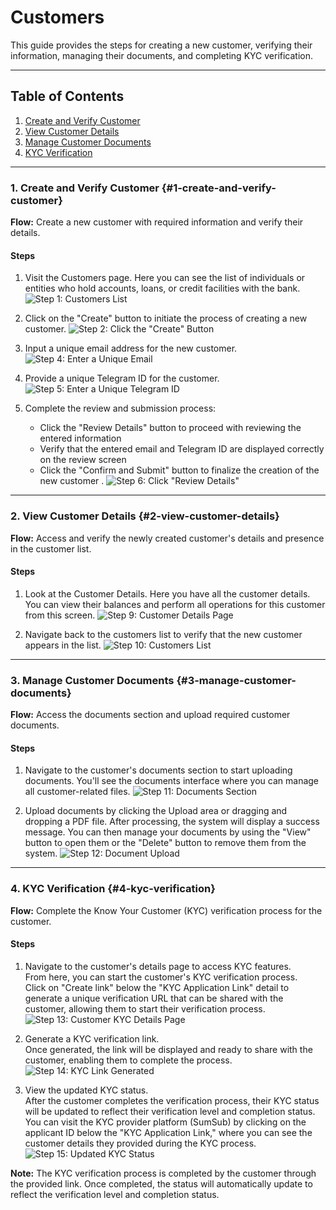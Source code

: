 # Customers

This guide provides the steps for creating a new customer, verifying their information, managing their documents, and completing KYC verification.

---

## Table of Contents

1. [Create and Verify Customer](#1-create-and-verify-customer)
2. [View Customer Details](#2-view-customer-details)
3. [Manage Customer Documents](#3-manage-customer-documents)
4. [KYC Verification](#4-kyc-verification)

---

### 1. Create and Verify Customer {#1-create-and-verify-customer}

**Flow:** Create a new customer with required information and verify their details.

#### Steps

1. Visit the Customers page.
   Here you can see the list of individuals or entities who hold accounts, loans, or credit facilities with the bank.
   ![Step 1: Customers List](./screenshots/customers.cy.ts/2_list_all_customers.png)

<!-- new-page -->

2. Click on the "Create" button to initiate the process of creating a new customer.
   ![Step 2: Click the "Create" Button](./screenshots/customers.cy.ts/3_click_create_button.png)

3. Input a unique email address for the new customer.
   ![Step 4: Enter a Unique Email](./screenshots/customers.cy.ts/5_enter_email.png)

<!-- new-page -->

4. Provide a unique Telegram ID for the customer.
   ![Step 5: Enter a Unique Telegram ID](./screenshots/customers.cy.ts/6_enter_telegram_id.png)

5. Complete the review and submission process:
   - Click the "Review Details" button to proceed with reviewing the entered information
   - Verify that the entered email and Telegram ID are displayed correctly on the review screen
   - Click the "Confirm and Submit" button to finalize the creation of the new customer
     .
     ![Step 6: Click "Review Details"](./screenshots/customers.cy.ts/7_click_review_details.png)

---

<!-- new-page -->

### 2. View Customer Details {#2-view-customer-details}

**Flow:** Access and verify the newly created customer's details and presence in the customer list.

#### Steps

1. Look at the Customer Details.
   Here you have all the customer details. You can view their balances and perform all operations for this customer from this screen.
   ![Step 9: Customer Details Page](./screenshots/customers.cy.ts/10_verify_email.png)

2. Navigate back to the customers list to verify that the new customer appears in the list.
   ![Step 10: Customers List](./screenshots/customers.cy.ts/11_verify_customer_in_list.png)

---

<!-- new-page -->

### 3. Manage Customer Documents {#3-manage-customer-documents}

**Flow:** Access the documents section and upload required customer documents.

#### Steps

1. Navigate to the customer's documents section to start uploading documents.
   You'll see the documents interface where you can manage all customer-related files.
   ![Step 11: Documents Section](./screenshots/customers.cy.ts/12_customer_documents.png)

2. Upload documents by clicking the Upload area or dragging and dropping a PDF file.
   After processing, the system will display a success message. You can then manage your documents by using the "View" button to open them or the "Delete" button to remove them from the system.
   ![Step 12: Document Upload](./screenshots/customers.cy.ts/13_upload_document.png)

---

<!-- new-page -->

### 4. KYC Verification {#4-kyc-verification}

**Flow:** Complete the Know Your Customer (KYC) verification process for the customer.

#### Steps

1. Navigate to the customer's details page to access KYC features.  
   From here, you can start the customer's KYC verification process.  
   Click on "Create link" below the "KYC Application Link" detail to generate a unique verification URL that can be shared with the customer, allowing them to start their verification process.  
   ![Step 13: Customer KYC Details Page](./screenshots/customers.cy.ts/14_customer_kyc_details_page.png)

2. Generate a KYC verification link.  
   Once generated, the link will be displayed and ready to share with the customer, enabling them to complete the process.  
   ![Step 14: KYC Link Generated](./screenshots/customers.cy.ts/15_kyc_link_created.png)

<!-- new-page -->

3. View the updated KYC status.  
   After the customer completes the verification process, their KYC status will be updated to reflect their verification level and completion status. You can visit the KYC provider platform (SumSub) by clicking on the applicant ID below the "KYC Application Link," where you can see the customer details they provided during the KYC process.  
   ![Step 15: Updated KYC Status](./screenshots/customers.cy.ts/16_kyc_status_updated.png)

**Note:** The KYC verification process is completed by the customer through the provided link. Once completed, the status will automatically update to reflect the verification level and completion status.
